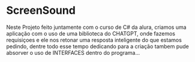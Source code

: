 # ScreenSound
Neste Projeto feito juntamente com o curso de C# da alura, criamos uma aplicação com o uso de uma biblioteca do CHATGPT, onde fazemos requisiçoes e ele nos retonar uma resposta inteligente do que estamos pedindo, dentre todo esse tempo dedicando para a criação tambem pude absorver o uso de INTERFACES dentro do programa...
